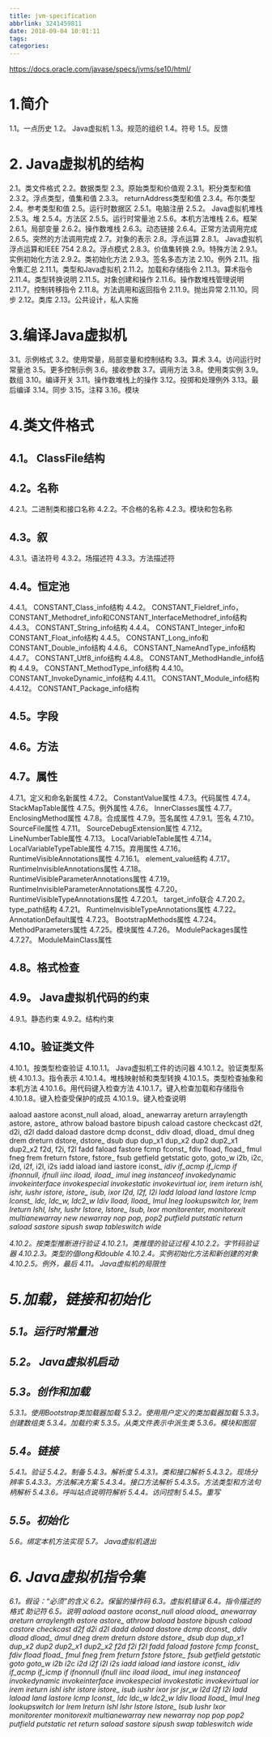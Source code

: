 ```yaml
---
title: jvm-specification
abbrlink: 3241459811
date: 2018-09-04 10:01:11
tags:
categories:
---
```

https://docs.oracle.com/javase/specs/jvms/se10/html/


# 1.简介
1.1。一点历史
1.2。 Java虚拟机
1.3。规范的组织
1.4。符号
1.5。反馈
# 2. Java虚拟机的结构
2.1。类文件格式
2.2。数据类型
2.3。原始类型和价值观
2.3.1。积分类型和值
2.3.2。浮点类型，值集和值
2.3.3。 returnAddress类型和值
2.3.4。布尔类型
2.4。参考类型和值
2.5。运行时数据区
2.5.1。电脑注册
2.5.2。 Java虚拟机堆栈
2.5.3。堆
2.5.4。方法区
2.5.5。运行时常量池
2.5.6。本机方法堆栈
2.6。框架
2.6.1。局部变量
2.6.2。操作数堆栈
2.6.3。动态链接
2.6.4。正常方法调用完成
2.6.5。突然的方法调用完成
2.7。对象的表示
2.8。浮点运算
2.8.1。 Java虚拟机浮点运算和IEEE 754
2.8.2。浮点模式
2.8.3。价值集转换
2.9。特殊方法
2.9.1。实例初始化方法
2.9.2。类初始化方法
2.9.3。签名多态方法
2.10。例外
2.11。指令集汇总
2.11.1。类型和Java虚拟机
2.11.2。加载和存储指令
2.11.3。算术指令
2.11.4。类型转换说明
2.11.5。对象创建和操作
2.11.6。操作数堆栈管理说明
2.11.7。控制转移指令
2.11.8。方法调用和返回指令
2.11.9。抛出异常
2.11.10。同步
2.12。类库
2.13。公共设计，私人实施
# 3.编译Java虚拟机
3.1。示例格式
3.2。使用常量，局部变量和控制结构
3.3。算术
3.4。访问运行时常量池
3.5。更多控制示例
3.6。接收参数
3.7。调用方法
3.8。使用类实例
3.9。数组
3.10。编译开关
3.11。操作数堆栈上的操作
3.12。投掷和处理例外
3.13。最后编译
3.14。同步
3.15。注释
3.16。模块
# 4.类文件格式
## 4.1。 ClassFile结构
## 4.2。名称
4.2.1。二进制类和接口名称
4.2.2。不合格的名称
4.2.3。模块和包名称
## 4.3。叙
4.3.1。语法符号
4.3.2。场描述符
4.3.3。方法描述符
## 4.4。恒定池
4.4.1。 CONSTANT_Class_info结构
4.4.2。 CONSTANT_Fieldref_info，CONSTANT_Methodref_info和CONSTANT_InterfaceMethodref_info结构
4.4.3。 CONSTANT_String_info结构
4.4.4。 CONSTANT_Integer_info和CONSTANT_Float_info结构
4.4.5。 CONSTANT_Long_info和CONSTANT_Double_info结构
4.4.6。 CONSTANT_NameAndType_info结构
4.4.7。 CONSTANT_Utf8_info结构
4.4.8。 CONSTANT_MethodHandle_info结构
4.4.9。 CONSTANT_MethodType_info结构
4.4.10。 CONSTANT_InvokeDynamic_info结构
4.4.11。 CONSTANT_Module_info结构
4.4.12。 CONSTANT_Package_info结构
## 4.5。字段
## 4.6。方法
## 4.7。属性
4.7.1。定义和命名新属性
4.7.2。 ConstantValue属性
4.7.3。代码属性
4.7.4。 StackMapTable属性
4.7.5。例外属性
4.7.6。 InnerClasses属性
4.7.7。 EnclosingMethod属性
4.7.8。合成属性
4.7.9。签名属性
4.7.9.1。签名
4.7.10。 SourceFile属性
4.7.11。 SourceDebugExtension属性
4.7.12。 LineNumberTable属性
4.7.13。 LocalVariableTable属性
4.7.14。 LocalVariableTypeTable属性
4.7.15。弃用属性
4.7.16。 RuntimeVisibleAnnotations属性
4.7.16.1。 element_value结构
4.7.17。 RuntimeInvisibleAnnotations属性
4.7.18。 RuntimeVisibleParameterAnnotations属性
4.7.19。 RuntimeInvisibleParameterAnnotations属性
4.7.20。 RuntimeVisibleTypeAnnotations属性
4.7.20.1。 target_info联合
4.7.20.2。 type_path结构
4.7.21。 RuntimeInvisibleTypeAnnotations属性
4.7.22。 AnnotationDefault属性
4.7.23。 BootstrapMethods属性
4.7.24。 MethodParameters属性
4.7.25。模块属性
4.7.26。 ModulePackages属性
4.7.27。 ModuleMainClass属性
## 4.8。格式检查
## 4.9。 Java虚拟机代码的约束
4.9.1。静态约束
4.9.2。结构约束
## 4.10。验证类文件
4.10.1。按类型检查验证
4.10.1.1。 Java虚拟机工件的访问器
4.10.1.2。验证类型系统
4.10.1.3。指令表示
4.10.1.4。堆栈映射帧和类型转换
4.10.1.5。类型检查抽象和本机方法
4.10.1.6。用代码键入检查方法
4.10.1.7。键入检查加载和存储指令
4.10.1.8。键入检查受保护的成员
4.10.1.9。键入检查说明

aaload
aastore
aconst_null
aload, aload_<n>
anewarray
areturn
arraylength
astore, astore_<n>
athrow
baload
bastore
bipush
caload
castore
checkcast
d2f, d2i, d2l
dadd
daload
dastore
dcmp<op>
dconst_<d>
ddiv
dload, dload_<n>
dmul
dneg
drem
dreturn
dstore, dstore_<n>
dsub
dup
dup_x1
dup_x2
dup2
dup2_x1
dup2_x2
f2d, f2i, f2l
fadd
faload
fastore
fcmp<op>
fconst_<f>
fdiv
fload, fload_<n>
fmul
fneg
frem
freturn
fstore, fstore_<n>
fsub
getfield
getstatic
goto, goto_w
i2b, i2c, i2d, i2f, i2l, i2s
iadd
iaload
iand
iastore
iconst_<i>
idiv
if_acmp<cond>
if_icmp<cond>
if<cond>
ifnonnull, ifnull
iinc
iload, iload_<n>
imul
ineg
instanceof
invokedynamic
invokeinterface
invokespecial
invokestatic
invokevirtual
ior, irem
ireturn
ishl, ishr, iushr
istore, istore_<n>
isub, ixor
l2d, l2f, l2i
ladd
laload
land
lastore
lcmp
lconst_<l>
ldc, ldc_w, ldc2_w
ldiv
lload, lload_<n>
lmul
lneg
lookupswitch
lor, lrem
lreturn
lshl, lshr, lushr
lstore, lstore_<n>
lsub, lxor
monitorenter, monitorexit
multianewarray
new
newarray
nop
pop, pop2
putfield
putstatic
return
saload
sastore
sipush
swap
tableswitch
wide

4.10.2。按类型推断进行验证
4.10.2.1。类推理的验证过程
4.10.2.2。字节码验证器
4.10.2.3。类型的值long和double
4.10.2.4。实例初始化方法和新创建的对象
4.10.2.5。例外，最后
4.11。 Java虚拟机的局限性
# 5.加载，链接和初始化
## 5.1。运行时常量池
## 5.2。 Java虚拟机启动
## 5.3。创作和加载
5.3.1。使用Bootstrap类加载器加载
5.3.2。使用用户定义的类加载器加载
5.3.3。创建数组类
5.3.4。加载约束
5.3.5。从类文件表示中派生类
5.3.6。模块和图层
## 5.4。链接
5.4.1。验证
5.4.2。制备
5.4.3。解析度
5.4.3.1。类和接口解析
5.4.3.2。现场分辨率
5.4.3.3。方法解决方案
5.4.3.4。接口方法解析
5.4.3.5。方法类型和方法句柄解析
5.4.3.6。呼叫站点说明符解析
5.4.4。访问控制
5.4.5。重写
## 5.5。初始化
5.6。绑定本机方法实现
5.7。 Java虚拟机退出
# 6. Java虚拟机指令集
6.1。假设：“必须”的含义
6.2。保留的操作码
6.3。虚拟机错误
6.4。指令描述的格式
助记符
6.5。说明
aaload
aastore
aconst_null
aload
aload_<n>
anewarray
areturn
arraylength
astore
astore_<n>
athrow
baload
bastore
bipush
caload
castore
checkcast
d2f
d2i
d2l
dadd
daload
dastore
dcmp<op>
dconst_<d>
ddiv
dload
dload_<n>
dmul
dneg
drem
dreturn
dstore
dstore_<n>
dsub
dup
dup_x1
dup_x2
dup2
dup2_x1
dup2_x2
f2d
f2i
f2l
fadd
faload
fastore
fcmp<op>
fconst_<f>
fdiv
fload
fload_<n>
fmul
fneg
frem
freturn
fstore
fstore_<n>
fsub
getfield
getstatic
goto
goto_w
i2b
i2c
i2d
i2f
i2l
i2s
iadd
iaload
iand
iastore
iconst_<i>
idiv
if_acmp<cond>
if_icmp<cond>
if<cond>
ifnonnull
ifnull
iinc
iload
iload_<n>
imul
ineg
instanceof
invokedynamic
invokeinterface
invokespecial
invokestatic
invokevirtual
ior
irem
ireturn
ishl
ishr
istore
istore_<n>
isub
iushr
ixor
jsr
jsr_w
l2d
l2f
l2i
ladd
laload
land
lastore
lcmp
lconst_<l>
ldc
ldc_w
ldc2_w
ldiv
lload
lload_<n>
lmul
lneg
lookupswitch
lor
lrem
lreturn
lshl
lshr
lstore
lstore_<n>
lsub
lushr
lxor
monitorenter
monitorexit
multianewarray
new
newarray
nop
pop
pop2
putfield
putstatic
ret
return
saload
sastore
sipush
swap
tableswitch
wide
